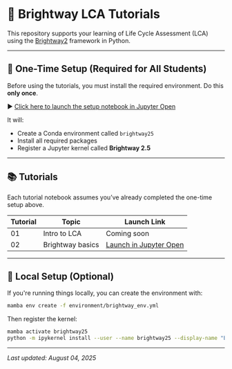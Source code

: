 # 🌱 Brightway LCA Tutorials

This repository supports your learning of Life Cycle Assessment (LCA) using the [Brightway2](https://docs.brightway.dev/en/latest/) framework in Python.

---

## 🔧 One-Time Setup (Required for All Students)

Before using the tutorials, you must install the required environment. Do this **only once**.

▶️ [Click here to launch the setup notebook in Jupyter Open](https://open.jupyter.ubc.ca/hub/user-redirect/git-pull?repo=qtu-UBC/BEST502-AdvancedLCA-Tutorials&branch=main&subPath=setup/brightway/brightway_setup.ipynb)

It will:
- Create a Conda environment called `brightway25`
- Install all required packages
- Register a Jupyter kernel called **Brightway 2.5**

---

## 📚 Tutorials

Each tutorial notebook assumes you’ve already completed the one-time setup above.

| Tutorial | Topic | Launch Link |
|----------|-------|-------------|
| 01 | Intro to LCA | Coming soon |
| 02 | Brightway basics | [Launch in Jupyter Open](https://open.jupyter.ubc.ca/hub/user-redirect/git-pull?repo=YOUR_GITHUB_USERNAME/your-course-repo&branch=main&subPath=tutorials/02-brightway/brightway_tutorial.ipynb) |

---

## 🧪 Local Setup (Optional)

If you're running things locally, you can create the environment with:

```bash
mamba env create -f environment/brightway_env.yml
```

Then register the kernel:

```bash
mamba activate brightway25
python -m ipykernel install --user --name brightway25 --display-name "Brightway 2.5"
```

---
*Last updated: August 04, 2025*
